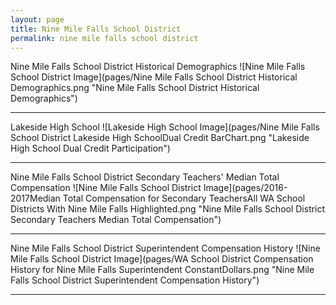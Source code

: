 ```yaml
---
layout: page
title: Nine Mile Falls School District
permalink: nine mile falls school district
---
```



Nine Mile Falls School District Historical Demographics
![Nine Mile Falls School District Image](pages/Nine Mile Falls School District Historical Demographics.png "Nine Mile Falls School District Historical Demographics")

___

Lakeside High School
![Lakeside High School Image](pages/Nine Mile Falls School District Lakeside High SchoolDual Credit BarChart.png "Lakeside High School Dual Credit Participation")

___

Nine Mile Falls School District Secondary Teachers' Median Total Compensation
![Nine Mile Falls School District Image](pages/2016-2017Median Total Compensation for Secondary TeachersAll WA School Districts With Nine Mile Falls Highlighted.png "Nine Mile Falls School District Secondary Teachers Median Total Compensation")

___

Nine Mile Falls School District Superintendent Compensation History
![Nine Mile Falls School District Image](pages/WA School District Compensation History for Nine Mile Falls Superintendent ConstantDollars.png "Nine Mile Falls School District Superintendent Compensation History")

___

